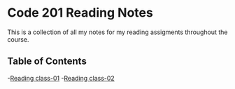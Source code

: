 # Code 201 Reading Notes

This is a collection of all my notes for my reading assigments throughout the course.

## Table of Contents

-[Reading class-01](class-01.md)
-[Reading class-02](class-02.md)
